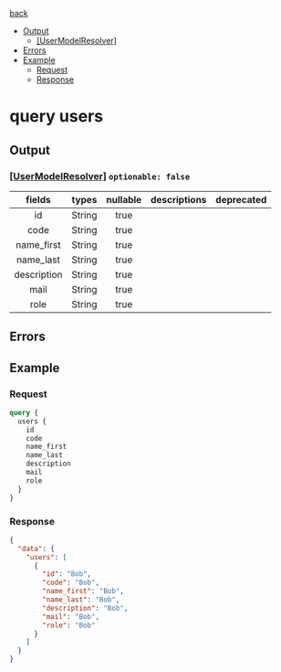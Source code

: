 [back](../tableOfContent.md)
* [Output](#output)
  * [[UserModelResolver]](#[usermodelresolver]-optionable-false)
* [Errors](#errors)
* [Example](#example)
  * [Request](#request)
  * [Response](#response)

# query users
 
## Output
### [[UserModelResolver]](../assets/types/usermodelresolver.md) `optionable: false`
| fields |types |nullable |descriptions |deprecated |
| :----:  |:---:  |:--------:  |:----------:  |:--------:  |
| id |String |true | | |
| code |String |true | | |
| name_first |String |true | | |
| name_last |String |true | | |
| description |String |true | | |
| mail |String |true | | |
| role |String |true | | 

## Errors
## Example
### Request
```graphql
query {
  users {
    id
    code
    name_first
    name_last
    description
    mail
    role
  }
}
```
### Response
```json
{
  "data": {
    "users": [
      {
        "id": "Bob",
        "code": "Bob",
        "name_first": "Bob",
        "name_last": "Bob",
        "description": "Bob",
        "mail": "Bob",
        "role": "Bob"
      }
    ]
  }
}
```